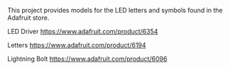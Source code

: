
This project provides models for the LED letters and symbols found in the Adafruit store.

LED Driver
    https://www.adafruit.com/product/6354

Letters
    https://www.adafruit.com/product/6194

Lightning Bolt
    https://www.adafruit.com/product/6096

    